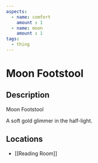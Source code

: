 ```yaml
---
aspects: 
  - name: comfort
    amount : 1
  - name: moon
    amount : 1
tags:
  - thing
---
```


# Moon Footstool

## Description
Moon Footstool

A soft gold glimmer in the half-light.
## Locations
- [[Reading Room]]